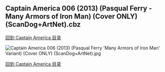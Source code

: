 ## Captain America 006 (2013) (Pasqual Ferry - Many Armors of Iron Man) (Cover ONLY) (ScanDog+ArtNet).cbz


[回到 Captain America 目录](https://github.com/alicewish/markdown/blob/master/series/Captain-America.md)


![Captain America 006 (2013) (Pasqual Ferry 'Many Armors of Iron Man' Variant) (Cover ONLY) (ScanDog+ArtNet).jpg](https://wx1.sinaimg.cn/large/6a9fdecaly1fr0sjckiq4j21401p4nod.jpg)

[回到 Captain America 目录](https://github.com/alicewish/markdown/blob/master/series/Captain-America.md)

